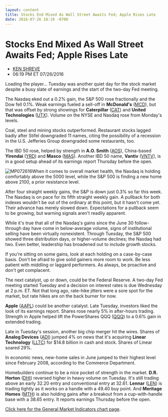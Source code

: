 ```yaml
---
layout: content
title: Stocks End Mixed As Wall Street Awaits Fed; Apple Rises Late
date: 2016-07-26 18:19 -0700
---
```



Stocks End Mixed As Wall Street Awaits Fed; Apple Rises Late
=============================================================




* [KEN SHREVE](https://www.investors.com/author/shrevek/ "Posts by KEN SHREVE")
* 06:19 PM ET 07/26/2016




Loading the player...
Tuesday was another quiet day for the stock market despite a busy slate of earnings and the start of the two-day Fed meeting.


The Nasdaq eked out a 0.2% gain, the S&P 500 rose fractionally and the Dow fell 0.1%. Weak earnings fueled a sell-off in **McDonald's** ([MCD](https://research.investors.com/quote.aspx?symbol=MCD)), but that was offset by strong showings for **Caterpillar** ([CAT](https://research.investors.com/quote.aspx?symbol=CAT)) and **United Technologies** ([UTX](https://research.investors.com/quote.aspx?symbol=UTX)). Volume on the NYSE and Nasdaq rose from Monday's levels.


Coal, steel and mining stocks outperformed. Restaurant stocks lagged badly after Stifel downgraded 11 names, citing the possibility of a recession in the U.S. Jefferies Group downgraded some restaurants, too.


The IBD 50 rose, helped by strength in **A.O. Smith** ([AOS](https://research.investors.com/quote.aspx?symbol=AOS)), China-based **Yirendai** ([YRD](https://research.investors.com/quote.aspx?symbol=YRD)) and **Masco** ([MAS](https://research.investors.com/quote.aspx?symbol=MAS)). Another IBD 50 name, **Vantiv** ([VNTV](https://research.investors.com/quote.aspx?symbol=VNTV)), is in a good setup ahead of its earnings report Thursday before the open.


![MP072616](https://www.investors.com/wp-content/uploads/2016/07/MP072616-151x300.jpg)When it comes to overall market health, the Nasdaq is holding comfortably above the 5000 level, while the S&P 500 is finding a new home above 2100, a prior resistance level.


After four straight weekly gains, the S&P is down just 0.3% so far this week. The Nasdaq is on pace for its fifth straight weekly gain. A pullback for both indexes wouldn't be out of the ordinary at this point, but it hasn't come yet. Their advance has merely slowed down. Expectations for a pullback seem to be growing, but warning signals aren't readily apparent.


While it's true that all of the Nasdaq's gains since the June 30 follow-through day have come in below-average volume, signs of institutional selling have been virtually nonexistent. Through Tuesday, the S&P 500 showed three distribution days, or higher-volume declines; the Nasdaq had two. Even better, leadership has broadened out to include growth stocks.


If you're sitting on some gains, look at each holding on a case-by-case basis. Don't be afraid to give solid gainers more room to work. Be less patient with middling or laggard performers. As always, be proactive and don't get complacent.


The next catalyst, up or down, could be the Federal Reserve. A two-day Fed meeting started Tuesday and a decision on interest rates is due Wednesday at 2 p.m. ET. Not that long ago, rate-hike jitters were a sore spot for the market, but rate hikes are on the back burner for now.


**Apple** ([AAPL](https://research.investors.com/quote.aspx?symbol=AAPL)) could be another catalyst. Late Tuesday, investors liked the look of its earnings report. Shares rose nearly 5% in after-hours trading. Strength in Apple helped lift the PowerShares QQQ ([QQQ](https://research.investors.com/quote.aspx?symbol=QQQ)) to a 0.6% gain in extended trading.


Late in Tuesday's session, another big chip merger hit the wires. Shares of **Analog Devices** ([ADI](https://research.investors.com/quote.aspx?symbol=ADI)) jumped 4% on news that it's acquiring **Linear Technology** ([LLTC](https://research.investors.com/quote.aspx?symbol=LLTC)) for $14.8 billion in cash and stock. Shares of Linear soared 29%.


In economic news, new-home sales in June jumped to their highest level since February 2008, according to the Commerce Department.


Homebuilders continue to be a nice pocket of strength in the market. **D.R. Horton** ([DHI](https://research.investors.com/quote.aspx?symbol=DHI)) reversed higher in heavy volume on Tuesday. It's still trading above an early 32.20 entry and conventional entry at 32.61. **Lennar** ([LEN](https://research.investors.com/quote.aspx?symbol=LEN)) is trading tightly as it works on a handle with a 49.40 buy point. And **Meritage Homes** ([MTH](https://research.investors.com/quote.aspx?symbol=MTH)) is also holding gains after a breakout from a cup-with-handle base with a 38.65 entry. It reports earnings Thursday before the open.


[Click here for the General Market Indicators chart page](https://www.investors.com/wp-content/uploads/2016/07/IBD2607153233GMI.pdf).




